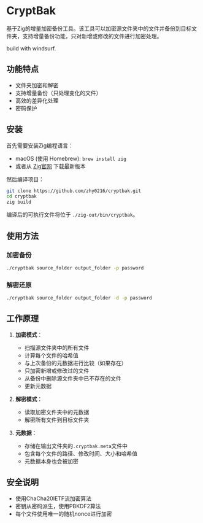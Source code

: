# CryptBak

基于Zig的增量加密备份工具。该工具可以加密源文件夹中的文件并备份到目标文件夹，支持增量备份功能，只对新增或修改的文件进行加密处理。

build with windsurf.

## 功能特点

- 文件夹加密和解密
- 支持增量备份（只处理变化的文件）
- 高效的差异化处理
- 密码保护

## 安装

首先需要安装Zig编程语言：

- macOS (使用 Homebrew): `brew install zig`
- 或者从 [Zig官网](https://ziglang.org/download/) 下载最新版本

然后编译项目：

```bash
git clone https://github.com/zhy0216/cryptbak.git
cd cryptbak
zig build
```

编译后的可执行文件将位于 `./zig-out/bin/cryptbak`。

## 使用方法

### 加密备份

```bash
./cryptbak source_folder output_folder -p password
```

### 解密还原

```bash
./cryptbak source_folder output_folder -d -p password
```

## 工作原理

1. **加密模式**：
   - 扫描源文件夹中的所有文件
   - 计算每个文件的哈希值
   - 与上次备份的元数据进行比较（如果存在）
   - 只加密新增或修改过的文件
   - 从备份中删除源文件夹中已不存在的文件
   - 更新元数据

2. **解密模式**：
   - 读取加密文件夹中的元数据
   - 解密所有文件到目标文件夹

3. **元数据**：
   - 存储在输出文件夹的`.cryptbak.meta`文件中
   - 包含每个文件的路径、修改时间、大小和哈希值
   - 元数据本身也会被加密

## 安全说明

- 使用ChaCha20IETF流加密算法
- 密钥从密码派生，使用PBKDF2算法
- 每个文件使用唯一的随机nonce进行加密
